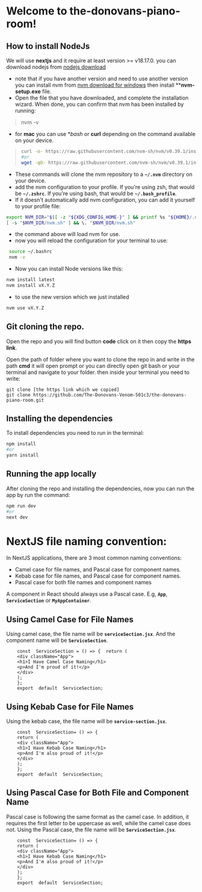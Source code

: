 # Welcome to the-donovans-piano-room!

## How to install NodeJs
We will use **nextjs** and it require at least version >= v18.17.0.
you can download nodejs from [nodejs download](https://nodejs.org/en/download)
- note that if you have another version and need to use another version you can install nvm from  [nvm download for windows](https://github.com/coreybutler/nvm-windows/releases) then install ****nvm-setup.exe** file.
- Open the file that you have downloaded, and complete the installation wizard.
When done, you can confirm that nvm has been installed by running:
> nvm -v
- for **mac** you can use **bash* or **curl** depending on the command available on your device.
>```bash
>curl -o- https://raw.githubusercontent.com/nvm-sh/nvm/v0.39.1/install.sh | bash
> #or
> wget -qO- https://raw.githubusercontent.com/nvm-sh/nvm/v0.39.1/install.sh | bash 
- These commands will clone the nvm repository to a **`~/.nvm`** directory on your device.
- add the nvm configuration to your profile. If you're using zsh, that would be **`~/.zshrc`**. If you're using bash, that would be **`~/.bash_profile`**.
- If it doesn't automatically add nvm configuration, you can add it yourself to your profile file:
```bash
export NVM_DIR="$([ -z "${XDG_CONFIG_HOME-}" ] && printf %s "${HOME}/.nvm" || printf %s "${XDG_CONFIG_HOME}/nvm")"
[ -s "$NVM_DIR/nvm.sh" ] && \. "$NVM_DIR/nvm.sh"
```
- the command above will load nvm for use.
- now you will reload the configuration for your terminal to use:
```bash
 source ~/.bashrc
 nvm -v
```
- Now you can install Node versions like this:
```bash
nvm install latest
nvm install vX.Y.Z
```
- to use the new version which we just installed
```bash
nvm use vX.Y.Z
```
## Git cloning the repo.
Open the repo and you will find button **code** click on it then copy the **https link**.
 
Open the path of folder where you want to clone the repo in and write in the path **cmd** it will open prompt or you can directly open git bash or your terminal and navigate to your folder.
 then inside your terminal you need to write:
 ```shell
git clone [the https link which we copied]
git clone https://github.com/The-Donovans-Venom-501c3/the-donovans-piano-room.git
```
 
## Installing the dependencies

To install dependencies you need to run in the terminal:
 ```bash
npm install
#or
yarn install
```

## Running the app locally

After cloning the repo and installing the dependencies, now you can run the app by run the command:
 ```bash
npm run dev
#or
next dev
```

# NextJS file naming convention:
In NextJS applications, there are 3 most common naming conventions:

-   Camel case for file names, and Pascal case for component names.
-   Kebab case for file names, and Pascal case for component names.
-   Pascal case for both file names and component names

A component in React should always use a Pascal case. E.g,  **`App`**,  **`ServiceSection`**  or  **`MyAppContainer`**.
## Using Camel Case for File Names
Using camel case, the file name will be **`serviceSection.jsx`**. And the component name will be **`ServiceSection`**.
```
    const  ServiceSection = () => {  return (  
    <div className="App">  
    <h1>I Have Camel Case Naming</h1>  
    <p>And I'm proud of it!</p>  
    </div>  
    );  
    };  
    export  default  ServiceSection;
   ```
## Using Kebab Case for File Names
Using the kebab case, the file name will be **`service-section.jsx`**.
```
	const  ServiceSection= () => {  
	return (  
	<div className="App">  
	<h1>I Have Kebab Case Naming</h1>  
	<p>And I'm also proud of it!</p>  
	</div>  
	);  
	};  
	export  default  ServiceSection;
```
## Using Pascal Case for Both File and Component Name
Pascal case is following the same format as the camel case. In addition, it requires the first letter to be uppercase as well, while the camel case does not.
Using the Pascal case, the file name will be **`ServiceSection.jsx`**.
```
	const  ServiceSection= () => {  
	return (  
	<div className="App">  
	<h1>I Have Kebab Case Naming</h1>  
	<p>And I'm also proud of it!</p>  
	</div>  
	);  
	};  
	export  default  ServiceSection;
```